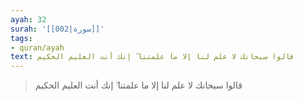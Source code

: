 ```yaml
---
ayah: 32
surah: '[[002|سورة]]'
tags:
- quran/ayah
text: قالوا سبحانك لا علم لنا إلا ما علمتنا ۖ إنك أنت العليم الحكيم
---
```

> قالوا سبحانك لا علم لنا إلا ما علمتنا ۖ إنك أنت العليم الحكيم
